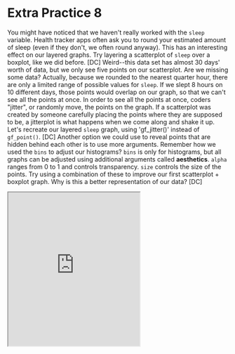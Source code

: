# Extra Practice 8

You might have noticed that we haven't really worked with the `sleep` variable. Health tracker apps often ask you to round your estimated amount of sleep (even if they don't, we often round anyway). This has an interesting effect on our layered graphs.
Try layering a scatterplot of `sleep` over a boxplot, like we did before.
[DC]
Weird--this data set has almost 30 days' worth of data, but we only see five points on our scatterplot. Are we missing some data?
Actually, because we rounded to the nearest quarter hour, there are only a limited range of possible values for `sleep`. If we slept 8 hours on 10 different days, those points would overlap on our graph, so that we can't see all the points at once.
In order to see all the points at once, coders "jitter", or randomly move, the points on the graph. If a scatterplot was created by someone carefully placing the points where they are supposed to be, a jitterplot is what happens when we come along and shake it up.
Let's recreate our layered `sleep` graph, using 'gf_jitter()' instead of `gf_point()`.
[DC]
Another option we could use to reveal points that are hidden behind each other is to use more arguments. Remember how we used the `bins` to adjust our histograms? `bins` is only for histograms, but all graphs can be adjusted using additional arguments called **aesthetics**. `alpha` ranges from 0 to 1 and controls transparency. `size` controls the size of the points.
Try using a combination of these to improve our first scatterplot + boxplot graph. Why is this a better representation of our data?
[DC]

<iframe data-type="datacamp" id="extra-8-3" height="350" src="https://uclatall.github.io/mtucker-coding-study/data-camp/dc-extra-8-3.html"></iframe>